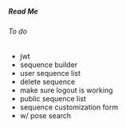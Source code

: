 ##### Read Me

###### To do

 - jwt
 - sequence builder
 - user sequence list
 - delete sequence
 - make sure logout is working
 - public sequence list
 - sequence customization form
 - w/ pose search
